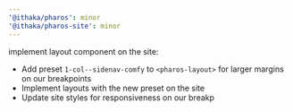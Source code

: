 ```yaml
---
'@ithaka/pharos': minor
'@ithaka/pharos-site': minor
---
```


implement layout component on the site:

* Add preset `1-col--sidenav-comfy` to `<pharos-layout>` for larger margins on our breakpoints
* Implement layouts with the new preset on the site
* Update site styles for responsiveness on our breakp
